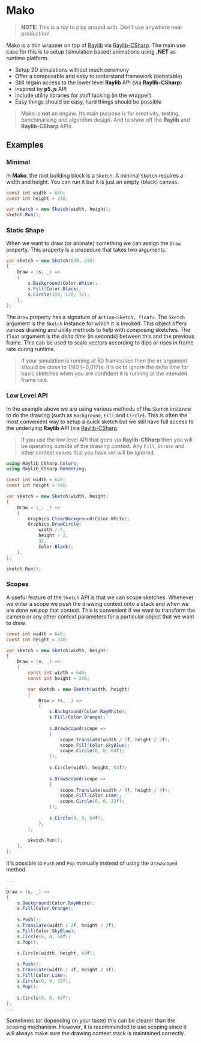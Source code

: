 # Mako
> **NOTE**: 
> This is a toy to play around with. 
> Don't use anywhere near production!

Mako is a thin wrapper on top of [Raylib](https://www.raylib.com/) via
[Raylib-CSharp](https://github.com/MrScautHD/Raylib-CSharp). The main use case
for this is to setup (simulation based) animations using **.NET** as runtime
platform.

* Setup 2D simulations without much ceremony
* Offer a composable and easy to understand framework (debatable)
* Still regain access to the lower level **Raylib** API (via **Raylib-CSharp**)
* Inspired by **p5.js** API
* Include utility libraries for stuff lacking (in the wrapper)
* Easy things should be easy, hard things should be possible

> Mako is **not** an engine. Its main purpose is for creativity, testing, 
> benchmarking and algorithm design. And to show off the **Raylib** and
> **Raylib-CSharp** APIs.

## Examples
### Minimal
In **Mako**, the root building block is a `Sketch`. A minimal `Sketch` requires
a width and height. You can run it but it is just an empty (black) canvas.
```csharp
const int width = 640;
const int height = 240;

var sketch = new Sketch(width, height);
sketch.Run();
```

### Static Shape
When we want to draw (or animate) something we can assign the `Draw` property.
This property is a procedure that takes two arguments.
```csharp
var sketch = new Sketch(640, 240)
{
    Draw = (s, _) =>
    {
        s.Background(Color.White);
        s.Fill(Color.Black);
        s.Circle(320, 120, 32);
    },
};
```

The `Draw` property has a signature of `Action<Sketch, float>`.  The `Sketch` 
argument is the `Sketch` instance for which it is invoked. This object offers 
various drawing and utility methods to help with composing sketches. The 
`float` argument is the *delta time* (in seconds) between this and the previous 
frame. This can be used to scale vectors according to dips or rises in frame 
rate during runtime.

> If your simulation is running at 60 frames/sec then the `dt` argument should
> be close to 1/60 (~0,017)s. It's ok to ignore the delta time for basic
> sketches when you are confident it is running at the intended frame rate.

### Low Level API
In the example above we are using various methods of the `Sketch` instance to
do the drawing (such as `Background`, `Fill` and `Circle`). This is often the 
most convenient way to setup a quick sketch but we still have full access to 
the underlying **Raylib** API (via [Raylib-CSharp](https://github.com/MrScautHD/Raylib-CSharp).

> If you use the low level API that goes via **Raylib-CSharp** then you will be
> operating outside of the drawing context. Any `Fill`, `Stroke` and other
> context values that you have set will be ignored.

```csharp
using Raylib_CSharp.Colors;
using Raylib_CSharp.Rendering;

const int width = 640;
const int height = 240;

var sketch = new Sketch(width, height)
{
    Draw = (_, _) =>
    {
        Graphics.ClearBackground(Color.White);
        Graphics.DrawCircle(
            width / 2,
            height / 2,
            32,
            Color.Black);
    },
};

sketch.Run();
```

### Scopes
A useful feature of the `Sketch` API is that we can scope sketches. Whenever
we enter a scope we *push* the drawing context onto a stack and when we are
done we *pop* that context. This is convenient if we want to transform the
camera or any other context parameters for a particular object that we want to
draw.
```csharp
const int width = 640;
const int height = 240;

var sketch = new Sketch(width, height)
{
    Draw = (s, _) =>
    {
        const int width = 640;
        const int height = 240;

        var sketch = new Sketch(width, height)
        {
            Draw = (s, _) =>
            {
                s.Background(Color.RayWhite);
                s.Fill(Color.Orange);
                  
                s.DrawScoped(scope =>
                {
                    scope.Translate(width / 2f, height / 2f);
                    scope.Fill(Color.SkyBlue);
                    scope.Circle(0, 0, 64f);
                });
                  
                s.Circle(width, height, 64f);
                  
                s.DrawScoped(scope =>
                {
                    scope.Translate(width / 4f, height / 4f);
                    scope.Fill(Color.Lime);
                    scope.Circle(0, 0, 32f);
                });
                  
                s.Circle(0, 0, 64f);
            },
        };
        
        sketch.Run();        
    },
};
```

It's possible to `Push` and `Pop` manually instead of using the `DrawScoped`
method.
```csharp
...
    
Draw = (s, _) =>
{
    s.Background(Color.RayWhite);
    s.Fill(Color.Orange);
    
    s.Push();
    s.Translate(width / 2f, height / 2f);
    s.Fill(Color.SkyBlue);
    s.Circle(0, 0, 64f);
    s.Pop();
      
    s.Circle(width, height, 64f);

    s.Push();
    s.Translate(width / 4f, height / 4f);
    s.Fill(Color.Lime);
    s.Circle(0, 0, 32f);
    s.Pop();
      
    s.Circle(0, 0, 64f);
},   
...
```

Sometimes (or depending on your taste) this can be clearer than the scoping
mechanism. However, it is recommended to use scoping since it will always make
sure the drawing context stack is maintained correctly.